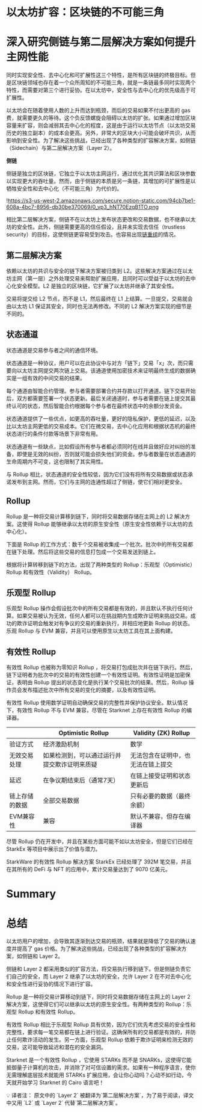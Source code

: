 # 以太坊扩容：区块链的不可能三角

# 深入研究侧链与第二层解决方案如何提升主网性能

同时实现安全性、去中心化和可扩展性这三个特性，是所有区块链的终极目标。但是区块链领域也存在着一个众所周知的不可能三角，就是一条链最多同时实现两个特性，而需要对第三个进行妥协。在以太坊中，安全性与去中心化的优先级高于可扩展性。

以太坊会在随着使用人数的上升而达到瓶颈，而后的交易如果不付出更高的 gas 费，就需要更久的等待。这个负反馈螺旋会阻碍以太坊的扩张。如果通过增加区块容量来扩容，则会减弱其去中心化的程度，这是由于运行以太坊节点（以太坊交易历史的独立副本）的成本会更高。另外，非常大的区块大小可能会破坏共识，从而影响到安全性。为了解决这些挑战，已经出现了各种类型的扩容解决方案，如侧链（Sidechain）与第二层解决方案（Layer 2）。

**侧链**

侧链是独立的区块链，它独立于以太坊主网运行，通过优化其共识算法和区块参数以实现更大的吞吐量。然而，由于侧链的本质是另一条链，其增加的可扩展性是以牺牲安全性和去中心化（不可能三角）为代价的。

!https://s3-us-west-2.amazonaws.com/secure.notion-static.com/94cb7be1-608a-4bc7-8956-db30be370069/0_vp3_hNT70EzqB1TO.png

相比第二层解决方案，侧链不在以太坊上发布状态更改和交易数据，也不继承以太坊的安全性。此外，侧链需要更高的信任假设，且并未实现去信任（trustless security）的目标，这使侧链更容易受到攻击。也容易出现[链重组](https://forum.polygon.technology/t/157-block-reorg-at-block-height-39599624/11388)的情况。

## **第二层解决方案**

依赖以太坊的共识与安全的链下解决方案被归类到 L2。这些解决方案通过在以太坊主网（第一层）之外处理交易来帮助扩展应用，且同时可以受益于以太坊的去中心化安全模型。L2 是独立的区块链，它扩展了以太坊并继承了其安全性。

交易将提交给 L2 节点，而不是 L1，然后最终在 L1 上结算。一旦提交，交易就会由以太坊 L1 保证其安全，同时也无法再修改。不同的 L2 解决方案实现的细节是不同的。

## **状态**通道

状态通道是交易参与者之间的通信环境。

状态通道是一种协议，用户可以在此协议中与对方「链下」交易「x」次，而只需要向以太坊主网提交两次链上交易。该通道使用加密技术来证明最终生成的数据确实是一组有效的中间交易的结果。

每个通道由智能合约管理。参与者需要部署合约并存款以打开通道。链下交易开始后，双方都需要签署一个状态更新。最后关闭通道时，参与者需要在链上提交其最终认可的状态，然后智能合约根据每个参与者在最终状态中的余额分发资金。

状态通道提供了一些优点，如更高的吞吐量，更好的隐私保护，更低的延迟，以及比以太坊主网更低的交易成本。它们在微交易，去中心化应用和根据状态机的最终状态进行的条件付款等场景下非常有用。

状态通道有一些缺点，比如假设所有参与者都必须同时在线并且做好应对纠纷的准备，即使是无效的纠纷，否则就可能会损失他们的资金。参与者数量在状态通道的生命周期内不可变，这也限制了其实用性。

与 Rollup 相比，状态通道的安全性较低，因为它们没有将所有交易数据或状态承诺发布到主网。然而，它们与主网的连通性超过了侧链，使它们相对更安全。

## **Rollup**

 Rollup 是一种将交易计算移到链下，同时将交易数据存储在主网上的 L2 解决方案。这使得 Rollup 能够继承以太坊的原生安全性（原生安全性依赖于以太坊的去中心化）。

下面是 Rollup 的工作方式：数千个交易被收集成一个批次。批次中的所有交易都在链下处理。然后将这些交易的信息打包成一个交易发送到链上。

根据将计算转移到链下的方法，出现了两种类型的 Rollup：乐观型（Optimistic） Rollup 和有效性（Validity） Rollup。

## 乐观型 **Rollup**

乐观型 Rollup 操作会假设批次中的所有交易都是有效的，并且默认不执行任何计算。如果交易被认为无效，任何人都可以在挑战期内生成欺诈证明来挑战交易。成功的欺诈证明会触发对有争议的交易的重新执行，并相应地更新 Rollup 的状态。乐观 Rollup 与 EVM 兼容，并且可以使用原生以太坊工具在其上面构建。

## 有效性 **Rollup**

有效性 Rollup 也被称为零知识 Rollup ，将交易打包成批次并在链下执行。然后，链下证明者为批次中的交易的有效性创建一个有效性证明。有效性证明是加密保证，表明由 Rollup 提出的状态变化是执行某个交易批次的结果。然后，Rollup 操作员会发布描述批次中所有交易的变化的摘要，以及有效性证明。

有效性 Rollup 使用数学证明自动确保交易的完整性并保护协议安全。默认情况下，有效性 Rollup 不与 EVM 兼容，尽管在 Starknet 上存在有效性 Rollup 的编译器。

|  | Optimistic Rollup | Validity (ZK) Rollup |
| --- | --- | --- |
| 验证方式 | 经济激励机制 | 数学 |
| 无效交易处理 | 如果检测到，可以通过运行并提交欺诈证明来质疑 | 无法包含在证明中，也无法在链上提交 |
| 延迟 | 在争议期结束后（通常7天） | 在链上接受证明和状态更新后 |
| 链上存储的数据 | 全部交易数据 | 只有必要的数据（最终余额） |
| EVM兼容性 | 兼容 | 默认不兼容，但存在编译器 |

尽管 Rollup 仍在开发中，并且在某些方面可能不如以太坊安全，但是它们已经在 StarkEx 等项目中展示出了价值与潜力。

StarkWare 的有效性 Rollup 解决方案 StarkEx 已经处理了 392M 笔交易，并且在其所有的 DeFi 与 NFT 的应用中，累计交易量达到了 9070 亿美元。

# **Summary**

# 总结

以太坊用户的增加，会导致其逐渐到达交易的瓶颈，结果就是降低了交易的确认速度并提高了 gas 价格。为了解决这些挑战，已经出现了各种类型的扩容解决方案，如侧链和 Layer 2。

侧链和 Layer 2 都采用类似的扩容方法，将交易执行移到链下。但是侧链负责它们自己的安全，而  Layer 2 继承了以太坊的安全，允许 Layer 2 在不对去中心化和安全性进行妥协的情况下进行扩容。

Rollup 是一种将交易计算移动到链下，同时将交易数据存储在主网上的 Layer 2 解决方案，这使得它们可以继承以太坊的原生安全性。有两种类型的 Rollup：乐观型 Rollup 和有效性 Rollup。

有效性 Rollup 相比于乐观型 Rollup 具有优势，因为它们优先考虑交易的安全性和完整性，要求每一笔交易都在链上进行验证。这确保所有的交易都是有效的，并防止任何欺诈活动的发生。另一方面，乐观型 Rollup 依赖于欺诈证明来检测无效的交易，这可能导致延迟和潜在的安全漏洞。

Starknet 是一个有效性 Rollup ，它使用 STARKs 而不是 SNARKs，这使得它能抵御量子计算机的攻击，并消除了对可信设置的需求。如果有一种程序语言，使你无需理解底层技术就能用 STARKs 扩展应用，会让你心动吗？心动不如行动，今天就开始学习 Starknet 的 Cairo 语言吧！

<aside>
💡 译者注：
原文中的 `Layer 2` 被翻译为`第二层解决方案`，为了易于阅读，译文中又用 `L2` 或 `Layer 2` 代替`第二层解决方案`。

</aside>